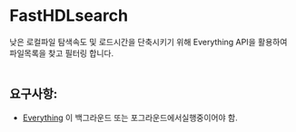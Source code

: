 # FastHDLsearch
낮은 로컬파일 탐색속도 및 로드시간을 단축시키기 위해 Everything API을 활용하여 파일목록을 찾고 필터링 합니다.  
<br/>  

  
## 요구사항:
- [Everything](https://www.voidtools.com/ko-kr/downloads/) 이 백그라운드 또는 포그라운드에서실행중이어야 함.  
